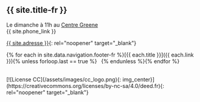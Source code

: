 <hr style="height:10px;visibility:hidden;margin:0">

## {{ site.title-fr }} 

Le dimanche à 11h au [Centre Greene](/coordonnées) <br>
{{ site.phone_link }}

[{{ site.adresse }}](https://www.google.com/maps/search/1090%20Greene,%20Westmount,%20QC,%20H3Z%201Z9){: rel="noopener" target="_blank"}

{% for each in site.data.navigation.footer-fr %}[{{ each.title }}]({{ each.link }}){% unless forloop.last == true %} &ensp;{% endunless %}{% endfor %}

<br>
[![License CC](/assets/images/cc_logo.png){: img_center}](https://creativecommons.org/licenses/by-nc-sa/4.0/deed.fr){: rel="noopener" target="_blank"}

